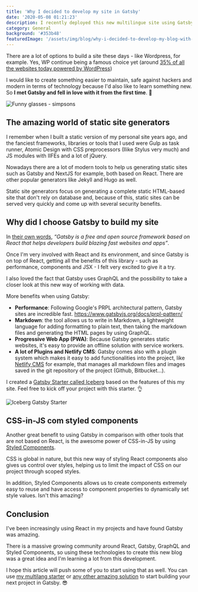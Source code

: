 ```yaml
---
title: 'Why I decided to develop my site in Gatsby'
date: '2020-05-08 01:21:23'
description: I recently deployed this new multilingue site using Gatsby with Netlify CMS and I will let you know in this article why I decided to use this stack.
category: General
background: '#353b48'
featuredImage: '/assets/img/blog/why-i-decided-to-develop-my-blog-with-gatsbyjs.jpg'
---
```


There are a lot of options to build a site these days - like Wordpress, for example. Yes, WP continue being a famous choice yet (around [35% of all the websites today powered by WordPress](https://w3techs.com/technologies/details/cm-wordpress))

I would like to create something easier to maintain, safe against hackers and modern in terms of technology because I'd also like to learn something new. So **I met Gatsby and fell in love with it from the first time**. 💖

![Funny glasses - simpsons](https://media.giphy.com/media/YABz3fRfUFuec/giphy.gif)

## The amazing world of static site generators

I remember when I built a static version of my personal site years ago, and the fanciest frameworks, libraries or tools that I used were Gulp as task runner, Atomic Design with CSS preprocessors (Ilike Stylus very much) and JS modules with IIFEs and a lot of jQuery.

Nowadays there are a lot of modern tools to help us generating static sites such as Gatsby and NextJS for example, both based on React. There are other popular generators like Jekyll and Hugo as well.

Static site generators focus on generating a complete static HTML-based site that don't rely on database and, because of this, static sites can be served very quickly and come up with several security benefits.

## Why did I choose Gatsby to build my site

In [their own words](https://www.gatsbyjs.org/), _“Gatsby is a free and open source framework based on React that helps developers build blazing fast websites and apps”_.

Once I'm very involved with React and its environment, and since Gatsby is on top of React, getting all the benefits of this library - such as performance, components and JSX - I felt very excited to give it a try.

I also loved the fact that Gatsby uses GraphQL and the possibility to take a closer look at this new way of working with data.

More benefits when using Gatsby:

- **Performance**: Following Google's PRPL architectural pattern, Gatsby sites are incredible fast. https://www.gatsbyjs.org/docs/prpl-pattern/
- **Markdown**: the tool allows us to write in Markdown, a lightweight language for adding formatting to plain text, then taking the markdown files and generating the HTML pages by using GraphQL.
- **Progressive Web App (PWA)**: Because Gatsby generates static websites, it's easy to provide an offline solution with service workers.
- **A lot of Plugins and Netlify CMS**: Gatsby comes also with a plugin system which makes it easy to add functionalities into the project, like [Netlify CMS](https://www.netlifycms.org/) for example, that manages all markdown files and images saved in the git repository of the project (Github, Bitbucket...).

I created a [Gatsby Starter called Iceberg](https://www.gatsbyjs.org/starters/diogorodrigues/iceberg-gatsby-multilang/) based on the features of this my site. Feel free to kick off your project with this starter. 👌

![Iceberg Gatsby Starter](https://www.gatsbyjs.org/static/c3a837732020f5ff7a02dc3f01f8b72d/73c85/7610e311782e449224868d751562ec46.png)


## CSS-in-JS com styled components

Another great benefit to using Gatsby in comparison with other tools that are not based on React, is the awesome power of CSS-in-JS by using [Styled Components](https://www.styled-components.com/).

CSS is global in nature, but this new way of styling React components also gives us control over styles, helping us to limit the impact of CSS on our project through scoped styles.

In addition, Styled Components allows us to create components extremely easy to reuse and have access to component properties to dynamically set style values. Isn't this amazing?

## Conclusion

I've been increasingly using React in my projects and have found Gatsby was amazing.

There is a massive growing community around React, Gatsby, GraphQL and Styled Components, so using these technologies to create this new blog was a great idea and I'm learning a lot from this development.

I hope this article will push some of you to start using that as well. You can use [my multilang starter](https://www.gatsbyjs.org/starters/diogorodrigues/iceberg-gatsby-multilang/) or [any other amazing solution](https://www.gatsbyjs.org/starters?v=2) to start building your next project in Gatsby. 😎
